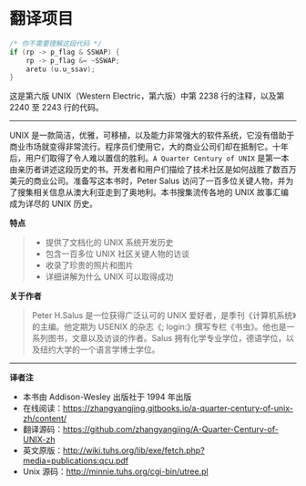 # 翻译项目


```c
/* 你不需要理解这段代码 */
if (rp -> p_flag & SSWAP) {
    rp -> p_flag &= ~SSWAP;
    aretu (u.u_ssav);
}
```

这是第六版 UNIX（Western Electric，第六版）中第 2238 行的注释，以及第 2240 至 2243 行的代码。


---

UNIX 是一款简洁，优雅，可移植，以及能力非常强大的软件系统，它没有借助于商业市场就变得非常流行。程序员们使用它，大的商业公司们却在抵制它。十年后，用户们取得了令人难以置信的胜利。`A Quarter Century of UNIX` 是第一本由亲历者讲述这段历史的书。开发者和用户们描绘了技术社区是如何战胜了数百万美元的商业公司。准备写这本书时，Peter Salus 访问了一百多位关键人物，并为了搜集相关信息从澳大利亚走到了奥地利。本书搜集流传各地的 UNIX 故事汇编成为详尽的 UNIX 历史。

**特点**

> * 提供了文档化的 UNIX 系统开发历史
> * 包含一百多位 UNIX 社区关键人物的访谈
> * 收录了珍贵的照片和图片
> * 详细讲解为什么 UNIX 可以取得成功

**关于作者**

> Peter H.Salus 是一位获得广泛认可的 UNIX 爱好者，是季刊《计算机系统》的主编。他定期为 USENIX 的杂志《; login:》撰写专栏《书虫》。他也是一系列图书，文章以及访谈的作者。Salus 拥有化学专业学位，德语学位，以及纽约大学的一个语言学博士学位。

---
**译者注**

* 本书由 Addison-Wesley 出版社于 1994 年出版
* 在线阅读：<https://zhangyangjing.gitbooks.io/a-quarter-century-of-unix-zh/content/>
* 翻译源码：<https://github.com/zhangyangjing/A-Quarter-Century-of-UNIX-zh>
* 英文原版：<http://wiki.tuhs.org/lib/exe/fetch.php?media=publications:qcu.pdf>
* Unix 源码：<http://minnie.tuhs.org/cgi-bin/utree.pl>
